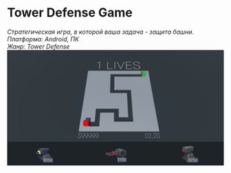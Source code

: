 # Tower Defense Game
*Стратегическая игра, в которой ваша задача - защита башни.\
Платформа: Android, ПК\
Жанр: Tower Defense*
![Alt text](/Assets/Sprites/TowerDefense.jpg "Внешний вид игры")
